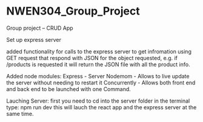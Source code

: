 # NWEN304_Group_Project
Group project – CRUD App



Set up express server

added functionality for calls to the express server to get infromation using GET request that respond with JSON for the object requested, e.g. if /products is requested it will return the JSON file with all the product info.

Added node modules:
Express - Server
Nodemom - Allows to live update the server without needing to restart it
Concurrently - Allows both front end and back end to be launched with one Command.

Lauching Server:
first you need to cd into the server folder
in the terminal type: npm run dev
this will lauch the react app and the express server at the same time.
